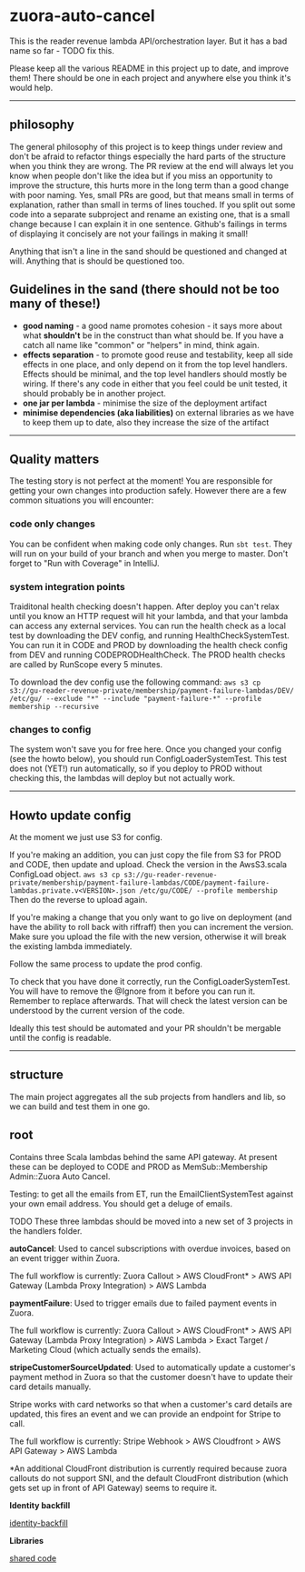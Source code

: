 # zuora-auto-cancel

This is the reader revenue lambda API/orchestration layer.  But it has a bad name so far - TODO fix this. 

Please keep all the various README in this project up to date, and improve them!
There should be one in each project and anywhere else you think it's would help.

---

## philosophy
The general philosophy of this project is to keep things under review and don't be afraid to refactor things
especially the hard parts of the structure when you think they are wrong.
The PR review at the end will always let you know when people don't like the idea
but if you miss an opportunity to improve the structure, this hurts more in the long term than a good
change with poor naming.
Yes, small PRs are good, but that means small in terms of explanation, rather than small in terms
of lines touched.  If you split out some code into a separate subproject and rename an existing one,
that is a small change because I can explain it in one sentence.  Github's failings in terms
of displaying it concisely are not your failings in making it small!

Anything that isn't a line in the sand should be questioned and changed at will.
Anything that is should be questioned too.

## Guidelines in the sand (there should not be too many of these!)
- **good naming** - a good name promotes cohesion - it says more about what **shouldn't** be in the construct
than what should be.  If you have a catch all name like "common" or "helpers" in mind, think again.
- **effects separation** - to promote good reuse and testability, keep all side effects in one place, and only depend
on it from the top level handlers.  Effects should be minimal, and the top level handlers should mostly be wiring.
If there's any code in either that you feel could be unit tested, it should probably be in another project.
- **one jar per lambda** - minimise the size of the deployment artifact
- **minimise dependencies (aka liabilities)** on external libraries as we have to keep them up to date, also they increase the size of the artifact

---

## Quality matters
The testing story is not perfect at the moment!  You are responsible for getting your own changes into production safely.  However there are a few common situations you will encounter:

### code only changes
You can be confident when making code only changes.  Run `sbt test`. They will run on your build of your branch and when you merge to master.  Don't forget to "Run with Coverage" in IntelliJ.

### system integration points
Traiditonal health checking doesn't happen.  After deploy you can't relax until you know an HTTP request will hit your lambda, and that your lambda can access any external services.
You can run the health check as a local test by downloading the DEV config, and running HealthCheckSystemTest.
You can run it in CODE and PROD by downloading the health check config from DEV and running CODEPRODHealthCheck.
The PROD health checks are called by RunScope every 5 minutes.

To download the dev config use the following command:
`aws s3 cp s3://gu-reader-revenue-private/membership/payment-failure-lambdas/DEV/ /etc/gu/ --exclude "*" --include "payment-failure-*" --profile membership --recursive`

### changes to config
The system won't save you for free here.  Once you changed your config (see the howto below), you should run ConfigLoaderSystemTest.  This test does not (YET!) run automatically, so if you deploy to PROD without checking this, the lambdas will deploy but not actually work.

---

## Howto update config
At the moment we just use S3 for config.

If you're making an addition, you can just copy the file from S3 for PROD and CODE, then update and upload.
Check the version in the AwsS3.scala ConfigLoad object.
`aws s3 cp s3://gu-reader-revenue-private/membership/payment-failure-lambdas/CODE/payment-failure-lambdas.private.v<VERSION>.json /etc/gu/CODE/ --profile membership`
Then do the reverse to upload again.

If you're making a change that you only want to go live on deployment (and have the ability to roll back
with riffraff) then you can increment the version.  Make sure you upload the file with the new version,
otherwise it will break the existing lambda immediately.

Follow the same process to update the prod config.

To check that you have done it correctly, run the ConfigLoaderSystemTest.
You will have to remove the @Ignore from it before you can run it.  Remember to replace afterwards.
That will check the latest version can be understood by the current version of the code.

Ideally this test should be automated and your PR shouldn't be mergable until the config is readable.

---

## structure
The main project aggregates all the sub projects from handlers and lib, so we can build and test them in one go.

## root
Contains three Scala lambdas behind the same API gateway.
At present these can be deployed to CODE and PROD as MemSub::Membership Admin::Zuora Auto Cancel.

Testing: to get all the emails from ET, run the EmailClientSystemTest against your own email address.  You should get a deluge of emails.

TODO These three lambdas should be moved into a new set of 3 projects in the handlers folder.

**autoCancel**: 
Used to cancel subscriptions with overdue invoices, based on an event trigger within Zuora.

The full workflow is currently:
Zuora Callout > AWS CloudFront* > AWS API Gateway (Lambda Proxy Integration) > AWS Lambda

**paymentFailure**:
Used to trigger emails due to failed payment events in Zuora.

The full workflow is currently:
Zuora Callout > AWS CloudFront* > AWS API Gateway (Lambda Proxy Integration) > AWS Lambda > Exact Target / Marketing Cloud (which actually sends the emails).

**stripeCustomerSourceUpdated**: 
Used to automatically update a customer's payment method in Zuora so that the customer doesn't have to update their card details manually. 

Stripe works with card networks so that when a customer's card details are updated, this fires an event and we can provide an endpoint for Stripe to call.

The full workflow is currently:
Stripe Webhook > AWS Cloudfront > AWS API Gateway > AWS Lambda

*An additional CloudFront distribution is currently required because zuora callouts do not support SNI, and the default CloudFront distribution (which gets set up in front of API Gateway) seems to require it.

**Identity backfill**

[identity-backfill](handlers/identity-backfill/)

**Libraries**

[shared code](lib/)
